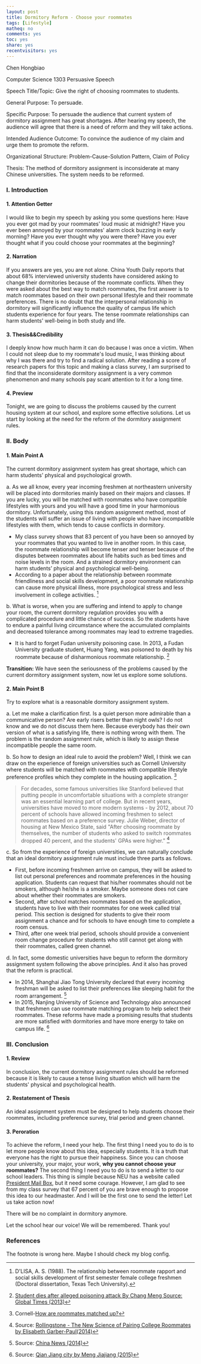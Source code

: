 ```yaml
---
layout: post 
title: Dormitory Reform - Choose your roommates
tags: [Lifestyle]
matheq: no
comments: yes
toc: yes
share: yes
recentvisitors: yes
---
```

Chen Hongbiao

Computer Science 1303 Persuasive Speech

Speech Title/Topic: Give the right of choosing roommates to students.

General Purpose: To persuade.

Specific Purpose: To persuade the audience that current system of dormitory assignment has great shortages. After hearing my speech, the audience will agree that there is a need of reform and they will take actions.

Intended Audience Outcome: To convince the audience of my claim and urge them to promote the reform.

Organizational Structure: Problem-Cause-Solution Pattern, Claim of Policy

Thesis: The method of dormitory assignment is inconsiderate at many Chinese universities. The system needs to be reformed. 

### I. Introduction

#### 1. Attention Getter

I would like to begin my speech by asking you some questions here: Have you ever got mad by your roommates' loud music at midnight? Have you ever been annoyed by your roommates' alarm clock buzzing in early morning? Have you ever thought why you were there? Have you ever thought what if you could choose your roommates at the beginning?

#### 2. Narration

If you answers are yes, you are not alone. China Youth Daily reports that about 68% interviewed university students have considered asking to change their dormitories because of the roommate conflicts. When they were asked about the best way to match roommates, the first answer is to match roommates based on their own personal lifestyle and their roommate preferences. There is no doubt that the interpersonal relationship in dormitory will significantly influence the quality of campus life which students experience for four years. The tense roommate relationships can harm students' well-being in both study and life.

#### 3. Thesis&&Credibility

I deeply know how much harm it can do because I was once a victim. When I could not sleep due to my roommate's loud music, I was thinking about why I was there and try to find a radical solution. After reading a score of research papers for this topic and making a class survey, I am surprised to find that the inconsiderate dormitory assignment is a very common phenomenon and many schools pay scant attention to it for a long time.

#### 4. Preview

Tonight, we are going to discuss the problems caused by the current housing system at our school, and explore some effective solutions. Let us start by looking at the need for the reform of the dormitory assignment rules.

### II. Body

#### 1.	Main Point A

The current dormitory assignment system has great shortage, which can harm students' physical and psychological growth.

a. As we all know, every year incoming freshmen at northeastern university will be placed into dormitories mainly based on their majors and classes. If you are lucky, you will be matched with roommates who have compatible lifestyles with yours and you will have a good time in your harmonious dormitory. Unfortunately, using this random assignment method, most of the students will suffer an issue of living with people who have incompatible lifestyles with them, which tends to cause conflicts in dormitory.

- My class survey shows that 83 percent of you have been so annoyed by your roommates that you wanted to live in another room. In this case, the roommate relationship will become tenser and tenser because of the disputes between roommates about life habits such as bed times and noise levels in the room. And a strained dormitory environment can harm students’ physical and psychological well-being.
- According to a paper about the relationship between roommate friendliness and social skills development, a poor roommate relationship can cause more physical illness, more psychological stress and less involvement in college activities. [^1]

b. What is worse, when you are suffering and intend to apply to change your room, the current dormitory regulation provides you with a complicated procedure and little chance of success. So the students have to endure a painful living circumstance where the accumulated complaints and decreased tolerance among roommates may lead to extreme tragedies.

- It is hard to forget Fudan university poisoning case. In 2013, a Fudan University graduate student, Huang Yang, was poisoned to death by his roommate because of disharmonious roommate relationship. [^2]

**Transition:** We have seen the seriousness of the problems caused by the current dormitory assignment system, now let us explore some solutions.

#### 2.	Main Point B

Try to explore what is a reasonable dormitory assignment system.

a. Let me make a clarification first. Is a quiet person more admirable than a communicative person? Are early risers better than night owls? I do not know and we do not discuss them here. Because everybody has their own version of what is a satisfying life, there is nothing wrong with them. The problem is the random assignment rule, which is likely to assign these incompatible people the same room.

b. So how to design an ideal rule to avoid the problem? Well, I think we can draw on the experience of foreign universities such as Cornell University where students will be matched with roommates with compatible lifestyle preference profiles which they complete in the housing application. [^3]
 
> For decades, some famous universities like Stanford believed that putting people in uncomfortable situations with a complete stranger was an essential learning part of college. But in recent years, universities have moved to more modern systems - by 2012, about 70 percent of schools have allowed incoming freshmen to select roommates based on a preference survey. Julie Weber, director of housing at New Mexico State, said "After choosing roommate by themselves, the number of students who asked to switch roommates dropped 40 percent, and the students' GPAs were higher." [^4]

c. So from the experience of foreign universities, we can naturally conclude that an ideal dormitory assignment rule must include three parts as follows.

- First, before incoming freshmen arrive on campus, they will be asked to list out personal preferences and roommate preferences in the housing application. Students can request that his/her roommates should not be smokers, although he/she is a smoker. Maybe someone does not care about whether their roommates are smokers.
- Second, after school matches roommates based on the application, students have to live with their roommates for one week called trial period. This section is designed for students to give their room assignment a chance and for schools to have enough time to complete a room census.
- Third, after one week trial period, schools should provide a convenient room change procedure for students who still cannot get along with their roommates, called green channel.

d. In fact, some domestic universities have begun to reform the dormitory assignment system following the above principles. And it also has proved that the reform is practical.

- In 2014, Shanghai Jiao Tong University declared that every incoming freshman will be asked to list their preferences like sleeping habit for the room arrangement. [^5]
- In 2015, Nanjing University of Science and Technology also announced that freshmen can use roommate matching program to help select their roommates. These reforms have made a promising results that students are more satisfied with dormitories and have more energy to take on campus life. [^6]

### III. Conclusion

#### 1. Review

In conclusion, the current dormitory assignment rules should be reformed because it is likely to cause a tense living situation which will harm the students' physical and psychological health. 

#### 2. Restatement of Thesis

An ideal assignment system must be designed to help students choose their roommates, including preference survey, trial period and green channel.

#### 3. Peroration

To achieve the reform, I need your help. 
The first thing I need you to do is to let more people know about this idea, especially students. 
It is a truth that everyone has the right to pursue their happiness. 
Since you can choose your university, your major, your work, **why you cannot choose your roommates?** 
The second thing I need you to do is to send a letter to our school leaders. 
This thing is simple because NEU has a website called [President Mail Box](http://president.neu.edu.cn/), but it need some courage. 
However, I am glad to see from my class survey that 67 percent of you are brave enough to propose this idea to our headmaster. 
And I will be the first one to send the letter! Let us take action now! 

There will be no complaint in dormitory anymore.

Let the school hear our voice! We will be remembered. Thank you!

### References

The footnote is wrong here. Maybe I should check my blog config.
[^1]: D'LISA, A. S. (1988). The relationship between roommate rapport and social skills development of first semester female college freshmen (Doctoral dissertation, Texas Tech University).
[^2]: [Student dies after alleged poisoning attack By Chang Meng Source: Global Times (2013)](http://www.globaltimes.cn/content/775448.shtml)
[^3]: Cornell-[How are roommates matched up?](https://living.sas.cornell.edu/live/movingin/NewUndergrads/housing-assignment-faqs.cfm)
[^4]: Source: [Rollingstone - The New Science of Pairing College Roommates by Elisabeth Garber-Paul(2014)](http://www.rollingstone.com/culture/features/the-new-science-of-pairing-college-roommates-20140819)
[^5]: Source: [China News (2014)](http://www.chinanews.com/edu/2014/09-04/6562734.shtml)
[^6]: Source: [Qian Jiang city by Meng Jiajiang (2015)](http://n.cztv.com/lanmei/1064422.html)